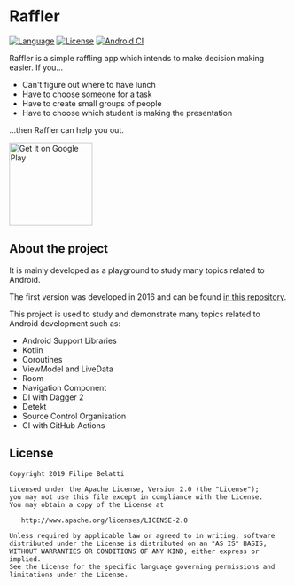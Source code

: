 Raffler
=====

[![Language](https://img.shields.io/badge/language-kotlin-brightgreen.svg)](https://www.github.com/fibelatti/raffler-kotlin)
[![License](https://img.shields.io/badge/License-Apache%202.0-blue.svg)](https://opensource.org/licenses/Apache-2.0)
[![Android CI](https://github.com/fibelatti/raffler-kotlin/workflows/Android%20CI/badge.svg)](https://github.com/fibelatti/raffler-kotlin/actions?query=workflow%3A%22Android+CI%22)

Raffler is a simple raffling app which intends to make decision making easier. If you...

- Can't figure out where to have lunch
- Have to choose someone for a task
- Have to create small groups of people
- Have to choose which student is making the presentation

...then Raffler can help you out.

<a href='https://play.google.com/store/apps/details?id=com.fibelatti.raffler'><img alt='Get it on Google Play' src='https://play.google.com/intl/en_us/badges/images/generic/en_badge_web_generic.png' width='150' /></a>

About the project
--------

It is mainly developed as a playground to study many topics related to Android.

The first version was developed in 2016 and can be found [in this repository](https://github.com/fibelatti/raffler).

This project is used to study and demonstrate many topics related to Android development such as:
- Android Support Libraries
- Kotlin
- Coroutines
- ViewModel and LiveData
- Room
- Navigation Component
- DI with Dagger 2
- Detekt
- Source Control Organisation
- CI with GitHub Actions

License
--------

    Copyright 2019 Filipe Belatti

    Licensed under the Apache License, Version 2.0 (the "License");
    you may not use this file except in compliance with the License.
    You may obtain a copy of the License at

       http://www.apache.org/licenses/LICENSE-2.0

    Unless required by applicable law or agreed to in writing, software
    distributed under the License is distributed on an "AS IS" BASIS,
    WITHOUT WARRANTIES OR CONDITIONS OF ANY KIND, either express or implied.
    See the License for the specific language governing permissions and
    limitations under the License.
